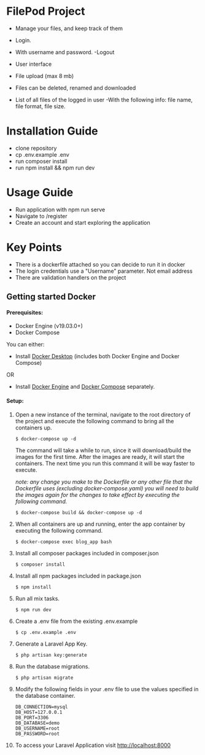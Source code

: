 # FilePod Project

-   Manage your files, and keep track of them

-   Login.
-   With username and password.
    -Logout
-   User interface
-   File upload (max 8 mb)
-   Files can be deleted, renamed and downloaded
-   List of all files of the logged in user
    -With the following info: file name, file format, file size.

# Installation Guide

-   clone repository
-   cp .env.example .env
-   run composer install
-   run npm install && npm run dev

# Usage Guide

-   Run application with npm run serve
-   Navigate to /register
-   Create an account and start exploring the application

# Key Points

-   There is a dockerfile attached so you can decide to run it in docker
-   The login credentials use a "Username" parameter. Not email address
-   There are validation handlers on the project

## Getting started Docker

#### Prerequisites:

-   Docker Engine (v19.03.0+)
-   Docker Compose

You can either:

-   Install [Docker Desktop](https://www.docker.com/products/docker-desktop) (includes both Docker Engine and Docker Compose)

OR

-   Install [Docker Engine](https://docs.docker.com/engine/install/) and [Docker Compose](https://docs.docker.com/compose/install/) separately.

#### Setup:

1. Open a new instance of the terminal, navigate to the root directory of the project and execute the following command to bring all the containers up.

    ```
    $ docker-compose up -d
    ```

    The command will take a while to run, since it will download/build the images for the first time.
    After the images are ready, it will start the containers.
    The next time you run this command it will be way faster to execute.

    _note: any change you make to the Dockerfile or any other file that the Dockerfile uses (excluding docker-compose.yaml) you will need to build the images again for the changes to take effect by executing the following command._

    ```
    $ docker-compose build && docker-compose up -d
    ```

2. When all containers are up and running, enter the app container by executing the following command.

    ```
    $ docker-compose exec blog_app bash
    ```

3. Install all composer packages included in composer.json

    ```
    $ composer install
    ```

4. Install all npm packages included in package.json

    ```
    $ npm install
    ```

5. Run all mix tasks.

    ```
    $ npm run dev
    ```

6. Create a .env file from the existing .env.example

    ```
    $ cp .env.example .env
    ```

7. Generate a Laravel App Key.

    ```
    $ php artisan key:generate
    ```

8. Run the database migrations.

    ```
    $ php artisan migrate
    ```

9. Modify the following fields in your .env file to use the values specified in the database container.

    ```
    DB_CONNECTION=mysql
    DB_HOST=127.0.0.1
    DB_PORT=3306
    DB_DATABASE=demo
    DB_USERNAME=root
    DB_PASSWORD=root
    ```

10. To access your Laravel Application visit [http://localhost:8000](http://localhost:8000)
